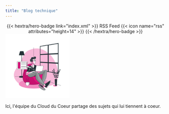 ```yaml
---
title: "Blog technique"
---
```


<div style="text-align: center; margin-top: 1em;">
{{< hextra/hero-badge link="index.xml" >}}
  <span>RSS Feed</span>
  {{< icon name="rss" attributes="height=14" >}}
{{< /hextra/hero-badge >}}
</div>

<img src="./cdc-illustration-blog.png" alt="Blog" style="width: 40%;">

Ici, l'équipe du Cloud du Coeur partage des sujets qui lui tiennent à coeur.

